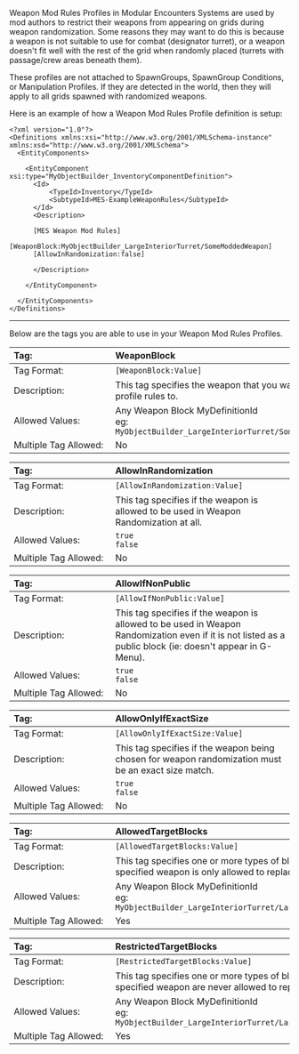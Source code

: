 Weapon Mod Rules Profiles in Modular Encounters Systems are used by mod authors to restrict their weapons from appearing on grids during weapon randomization. Some reasons they may want to do this is because a weapon is not suitable to use for combat (designator turret), or a weapon doesn't fit well with the rest of the grid when randomly placed (turrets with passage/crew areas beneath them).

These profiles are not attached to SpawnGroups, SpawnGroup Conditions, or Manipulation Profiles. If they are detected in the world, then they will apply to all grids spawned with randomized weapons.

Here is an example of how a Weapon Mod Rules Profile definition is setup:

```
<?xml version="1.0"?>
<Definitions xmlns:xsi="http://www.w3.org/2001/XMLSchema-instance" xmlns:xsd="http://www.w3.org/2001/XMLSchema">
  <EntityComponents>

    <EntityComponent xsi:type="MyObjectBuilder_InventoryComponentDefinition">
      <Id>
          <TypeId>Inventory</TypeId>
          <SubtypeId>MES-ExampleWeaponRules</SubtypeId>
      </Id>
      <Description>

      [MES Weapon Mod Rules]
      [WeaponBlock:MyObjectBuilder_LargeInteriorTurret/SomeModdedWeapon]
      [AllowInRandomization:false]
      
      </Description>
      
    </EntityComponent>

  </EntityComponents>
</Definitions>
```

***

Below are the tags you are able to use in your Weapon Mod Rules Profiles.  

<!--WeaponBlock-->
|Tag:&nbsp;&nbsp;&nbsp;&nbsp;&nbsp;&nbsp;&nbsp;&nbsp;&nbsp;&nbsp;&nbsp;&nbsp;&nbsp;&nbsp;&nbsp;&nbsp;&nbsp;&nbsp;&nbsp;&nbsp;&nbsp;&nbsp;&nbsp;&nbsp;&nbsp;&nbsp;&nbsp;&nbsp;&nbsp;&nbsp;&nbsp;|WeaponBlock|
|:----|:----|
|Tag Format:|`[WeaponBlock:Value]`|
|Description:|This tag specifies the weapon that you want to apply the profile rules to.|
|Allowed Values:|Any Weapon Block MyDefinitionId<br />eg: `MyObjectBuilder_LargeInteriorTurret/SomeModdedWeapon`|
|Multiple Tag Allowed:|No|

<!--AllowInRandomization-->
|Tag:&nbsp;&nbsp;&nbsp;&nbsp;&nbsp;&nbsp;&nbsp;&nbsp;&nbsp;&nbsp;&nbsp;&nbsp;&nbsp;&nbsp;&nbsp;&nbsp;&nbsp;&nbsp;&nbsp;&nbsp;&nbsp;&nbsp;&nbsp;&nbsp;&nbsp;&nbsp;&nbsp;&nbsp;&nbsp;&nbsp;&nbsp;|AllowInRandomization|
|:----|:----|
|Tag Format:|`[AllowInRandomization:Value]`|
|Description:|This tag specifies if the weapon is allowed to be used in Weapon Randomization at all.|
|Allowed Values:|`true`<br />`false`|
|Multiple Tag Allowed:|No|

<!--AllowIfNonPublic-->
|Tag:&nbsp;&nbsp;&nbsp;&nbsp;&nbsp;&nbsp;&nbsp;&nbsp;&nbsp;&nbsp;&nbsp;&nbsp;&nbsp;&nbsp;&nbsp;&nbsp;&nbsp;&nbsp;&nbsp;&nbsp;&nbsp;&nbsp;&nbsp;&nbsp;&nbsp;&nbsp;&nbsp;&nbsp;&nbsp;&nbsp;&nbsp;|AllowIfNonPublic|
|:----|:----|
|Tag Format:|`[AllowIfNonPublic:Value]`|
|Description:|This tag specifies if the weapon is allowed to be used in Weapon Randomization even if it is not listed as a public block (ie: doesn't appear in G-Menu).|
|Allowed Values:|`true`<br />`false`|
|Multiple Tag Allowed:|No|

<!--AllowOnlyIfExactSize-->
|Tag:&nbsp;&nbsp;&nbsp;&nbsp;&nbsp;&nbsp;&nbsp;&nbsp;&nbsp;&nbsp;&nbsp;&nbsp;&nbsp;&nbsp;&nbsp;&nbsp;&nbsp;&nbsp;&nbsp;&nbsp;&nbsp;&nbsp;&nbsp;&nbsp;&nbsp;&nbsp;&nbsp;&nbsp;&nbsp;&nbsp;&nbsp;|AllowOnlyIfExactSize|
|:----|:----|
|Tag Format:|`[AllowOnlyIfExactSize:Value]`|
|Description:|This tag specifies if the weapon being chosen for weapon randomization must be an exact size match.|
|Allowed Values:|`true`<br />`false`|
|Multiple Tag Allowed:|No|

<!--AllowedTargetBlocks-->
|Tag:&nbsp;&nbsp;&nbsp;&nbsp;&nbsp;&nbsp;&nbsp;&nbsp;&nbsp;&nbsp;&nbsp;&nbsp;&nbsp;&nbsp;&nbsp;&nbsp;&nbsp;&nbsp;&nbsp;&nbsp;&nbsp;&nbsp;&nbsp;&nbsp;&nbsp;&nbsp;&nbsp;&nbsp;&nbsp;&nbsp;&nbsp;|AllowedTargetBlocks|
|:----|:----|
|Tag Format:|`[AllowedTargetBlocks:Value]`|
|Description:|This tag specifies one or more types of blocks that the specified weapon is only allowed to replace.|
|Allowed Values:|Any Weapon Block MyDefinitionId<br />eg: `MyObjectBuilder_LargeInteriorTurret/LargeInteriorTurret`|
|Multiple Tag Allowed:|Yes|

<!--RestrictedTargetBlocks-->
|Tag:&nbsp;&nbsp;&nbsp;&nbsp;&nbsp;&nbsp;&nbsp;&nbsp;&nbsp;&nbsp;&nbsp;&nbsp;&nbsp;&nbsp;&nbsp;&nbsp;&nbsp;&nbsp;&nbsp;&nbsp;&nbsp;&nbsp;&nbsp;&nbsp;&nbsp;&nbsp;&nbsp;&nbsp;&nbsp;&nbsp;&nbsp;|RestrictedTargetBlocks|
|:----|:----|
|Tag Format:|`[RestrictedTargetBlocks:Value]`|
|Description:|This tag specifies one or more types of blocks that the specified weapon are never allowed to replace.|
|Allowed Values:|Any Weapon Block MyDefinitionId<br />eg: `MyObjectBuilder_LargeInteriorTurret/LargeInteriorTurret`|
|Multiple Tag Allowed:|Yes|

<!--  -->
